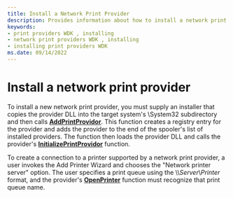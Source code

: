 ```yaml
---
title: Install a Network Print Provider
description: Provides information about how to install a network print provider.
keywords:
- print providers WDK , installing
- network print providers WDK , installing
- installing print providers WDK
ms.date: 09/14/2022
---
```


# Install a network print provider

To install a new network print provider, you must supply an installer that copies the provider DLL into the target system's \\System32 subdirectory and then calls [**AddPrintProvidor**](/windows/win32/printdocs/addprintprovidor). This function creates a registry entry for the provider and adds the provider to the end of the spooler's list of installed providers. The function then loads the provider DLL and calls the provider's [**InitializePrintProvidor**](/windows-hardware/drivers/ddi/winsplp/nf-winsplp-initializeprintprovidor) function.

To create a connection to a printer supported by a network print provider, a user invokes the Add Printer Wizard and chooses the "Network printer server" option. The user specifies a print queue using the \\\\*Server*\\*Printer* format, and the provider's [**OpenPrinter**](/windows/win32/printdocs/openprinter) function must recognize that print queue name.
